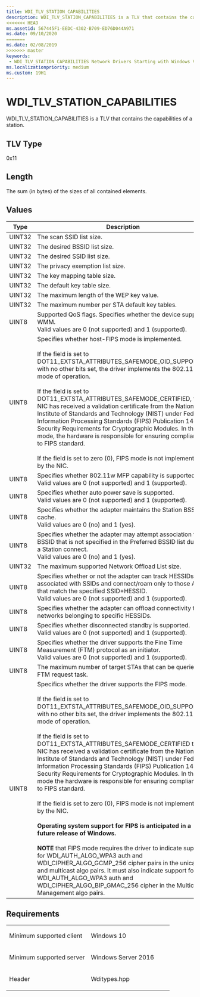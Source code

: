 ```yaml
---
title: WDI_TLV_STATION_CAPABILITIES
description: WDI_TLV_STATION_CAPABILITIES is a TLV that contains the capabilities of a station.
<<<<<<< HEAD
ms.assetid: 567445F1-EEDC-4302-B709-ED76D044A971
ms.date: 09/10/2020
=======
ms.date: 02/08/2019
>>>>>>> master
keywords:
 - WDI_TLV_STATION_CAPABILITIES Network Drivers Starting with Windows Vista
ms.localizationpriority: medium
ms.custom: 19H1
---
```


# WDI\_TLV\_STATION\_CAPABILITIES

WDI\_TLV\_STATION\_CAPABILITIES is a TLV that contains the capabilities of a station.

## TLV Type

0x11

## Length

The sum (in bytes) of the sizes of all contained elements.

## Values

| Type | Description |
| --- | --- |
| UINT32 | The scan SSID list size. |
| UINT32 | The desired BSSID list size. |
| UINT32 | The desired SSID list size. |
| UINT32 | The privacy exemption list size. |
| UINT32 | The key mapping table size. |
| UINT32 | The default key table size. |
| UINT32 | The maximum length of the WEP key value. |
| UINT32 | The maximum number per STA default key tables. |
| UINT8 | Supported QoS flags. Specifies whether the device supports WMM.<br />Valid values are 0 (not supported) and 1 (supported).|
| UINT8 | Specifies whether host-FIPS mode is implemented.<br /><br />If the field is set to DOT11_EXTSTA_ATTRIBUTES_SAFEMODE_OID_SUPPORTED with no other bits set, the driver implements the 802.11 safe mode of operation.<br /><br />If the field is set to DOT11_EXTSTA_ATTRIBUTES_SAFEMODE_CERTIFIED, the NIC has received a validation certificate from the National Institute of Standards and Technology (NIST) under Federal Information Processing Standards (FIPS) Publication 140-2, Security Requirements for Cryptographic Modules. In this mode, the hardware is responsible for ensuring compliance to FIPS standard.<br /><br />If the field is set to zero (0), FIPS mode is not implemented by the NIC. |
| UINT8 | Specifies whether 802.11w MFP capability is supported.<br />Valid values are 0 (not supported) and 1 (supported). |
| UINT8 | Specifies whether auto power save is supported.<br />Valid values are 0 (not supported) and 1 (supported). |
| UINT8 | Specifies whether the adapter maintains the Station BSS List cache.<br />Valid values are 0 (no) and 1 (yes). |
| UINT8 | Specifies whether the adapter may attempt association to a BSSID that is not specified in the Preferred BSSID list during a Station connect.<br/>Valid values are 0 (no) and 1 (yes). |
| UINT32 | The maximum supported Network Offload List size. |
| UINT8 | Specifies whether or not the adapter can track HESSIDs associated with SSIDs and connect/roam only to those APs that match the specified SSID+HESSID.<br />Valid values are 0 (not supported) and 1 (supported). |
| UINT8 | Specifies whether the adapter can offload connectivity to networks belonging to specific HESSIDs. |
| UINT8 | Specifies whether disconnected standby is supported.<br />Valid values are 0 (not supported) and 1 (supported). |
| UINT8 | Specifies whether the driver supports the Fine Time Measurement (FTM) protocol as an initiator.<br />Valid values are 0 (not supported) and 1 (supported). |
| UINT8 | The maximum number of target STAs that can be queried per FTM request task. |
| UINT8 | Specifics whether the driver supports the FIPS mode.<br /><br />If the field is set to DOT11_EXTSTA_ATTRIBUTES_SAFEMODE_OID_SUPPORTED with no other bits set, the driver implements the 802.11 safe mode of operation.<br /><br />If the field is set to DOT11_EXTSTA_ATTRIBUTES_SAFEMODE_CERTIFIED the NIC has received a validation certificate from the National Institute of Standards and Technology (NIST) under Federal Information Processing Standards (FIPS) Publication 140-2, Security Requirements for Cryptographic Modules. In this mode the hardware is responsible for ensuring compliance to FIPS standard.<br /><br />If the field is set to zero (0), FIPS mode is not implemented by the NIC.<br /><br />**Operating system support for FIPS is anticipated in a future release of Windows.**<br /><br />**NOTE** that FIPS mode requires the driver to indicate support for WDI_AUTH_ALGO_WPA3 auth and WDI_CIPHER_ALGO_GCMP_256 cipher pairs in the unicast and multicast algo pairs. It must also indicate support for WDI_AUTH_ALGO_WPA3 auth and WDI_CIPHER_ALGO_BIP_GMAC_256 cipher in the Multicast Management algo pairs. |

Requirements
------------

<table>
<colgroup>
<col width="50%" />
<col width="50%" />
</colgroup>
<tbody>
<tr class="odd">
<td><p>Minimum supported client</p></td>
<td><p>Windows 10</p></td>
</tr>
<tr class="even">
<td><p>Minimum supported server</p></td>
<td><p>Windows Server 2016</p></td>
</tr>
<tr class="odd">
<td><p>Header</p></td>
<td>Wditypes.hpp</td>
</tr>
</tbody>
</table>

